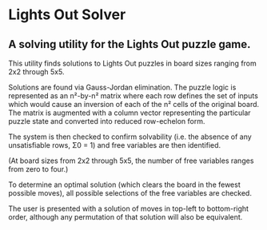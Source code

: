 # Lights Out Solver

## A solving utility for the Lights Out puzzle game.

This utility finds solutions to Lights Out puzzles in board sizes ranging from 2x2 through 5x5.

Solutions are found via Gauss-Jordan elimination. The puzzle logic is represented as an n²-by-n² matrix where each row defines the set of inputs which would cause an inversion of each of the n² cells of the original board. The matrix is augmented with a column vector representing the particular puzzle state and converted into reduced row-echelon form.

The system is then checked to confirm solvability (i.e. the absence of any unsatisfiable rows, Σ0 = 1) and free variables are then identified.

(At board sizes from 2x2 through 5x5, the number of free variables ranges from zero to four.)

To determine an optimal solution (which clears the board in the fewest possible moves), all possible selections of the free variables are checked.

The user is presented with a solution of moves in top-left to bottom-right order, although any permutation of that solution will also be equivalent.
